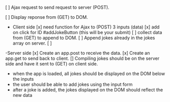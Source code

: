 [ ] Ajax request to send request to server (POST).

[ ] Display reponse from (GET) to DOM.



- Client side
[x] need function for Ajax to (POST) 3 inputs (data)
[x] add on click for ID #addJokeButton (this will be your submit)
[ ] collect data from (GET) to append to DOM.
    [ ] Append jokes already in the jokes array on server. 
[ ]


-Server side
[x] Create an app.post to receive the data.
[x] Create an app.get to send back to client.
[] Compiling jokes should be on the server side and have it sent to (GET) on client side.


* when the app is loaded, all jokes should be displayed on the DOM below the inputs
* the user should be able to add jokes using the input form
* after a joke is added, the jokes displayed on the DOM should reflect the new data